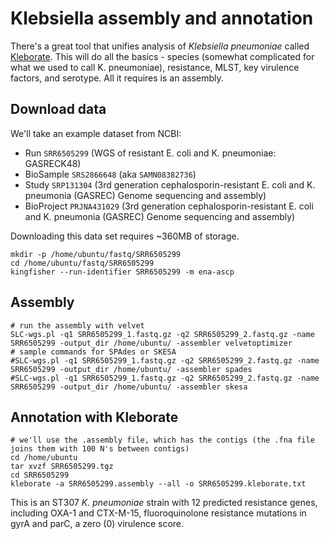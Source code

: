 # Klebsiella assembly and annotation

There's a great tool that unifies analysis of *Klebsiella pneumoniae* called [Kleborate](https://github.com/katholt/Kleborate).
This will do all the basics - species (somewhat complicated for what we used to call K. pneumoniae), resistance, MLST, key virulence factors, and serotype.
All it requires is an assembly.

## Download data

We'll take an example dataset from NCBI:
* Run `SRR6505299` (WGS of resistant E. coli and K. pneumoniae: GASRECK48)
* BioSample `SRS2866648` (aka `SAMN08382736`)
* Study `SRP131304` (3rd generation cephalosporin-resistant E. coli and K. pneumonia (GASREC) Genome sequencing and assembly)
* BioProject `PRJNA431029` (3rd generation cephalosporin-resistant E. coli and K. pneumonia (GASREC) Genome sequencing and assembly)

Downloading this data set requires ~360MB of storage.
```
mkdir -p /home/ubuntu/fastq/SRR6505299
cd /home/ubuntu/fastq/SRR6505299
kingfisher --run-identifier SRR6505299 -m ena-ascp
```

## Assembly
```
# run the assembly with velvet
SLC-wgs.pl -q1 SRR6505299_1.fastq.gz -q2 SRR6505299_2.fastq.gz -name SRR6505299 -output_dir /home/ubuntu/ -assembler velvetoptimizer
# sample commands for SPAdes or SKESA
#SLC-wgs.pl -q1 SRR6505299_1.fastq.gz -q2 SRR6505299_2.fastq.gz -name SRR6505299 -output_dir /home/ubuntu/ -assembler spades
#SLC-wgs.pl -q1 SRR6505299_1.fastq.gz -q2 SRR6505299_2.fastq.gz -name SRR6505299 -output_dir /home/ubuntu/ -assembler skesa
```

## Annotation with Kleborate
```
# we'll use the .assembly file, which has the contigs (the .fna file joins them with 100 N's between contigs)
cd /home/ubuntu
tar xvzf SRR6505299.tgz
cd SRR6505299
kleborate -a SRR6505299.assembly --all -o SRR6505299.kleborate.txt
```
This is an ST307 *K. pneumoniae* strain with 12 predicted resistance genes, including OXA-1 and CTX-M-15, fluoroquinolone resistance mutations in gyrA and parC, a zero (0) virulence score.
